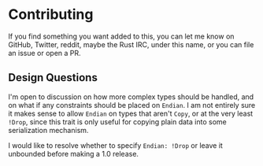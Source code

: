 # Contributing

If you find something you want added to this, you can let me know on GitHub,
Twitter, reddit, maybe the Rust IRC, under this name, or you can file an issue
or open a PR.

## Design Questions

I'm open to discussion on how more complex types should be handled, and on what
if any constraints should be placed on `Endian`. I am not entirely sure it makes
sense to allow `Endian` on types that aren't `Copy`, or at the very least
`!Drop`, since this trait is only useful for copying plain data into some
serialization mechanism.

I would like to resolve whether to specify `Endian: !Drop` or leave it unbounded
before making a 1.0 release.
